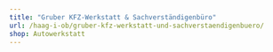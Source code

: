 ```yaml
---
title: "Gruber KFZ-Werkstatt & Sachverständigenbüro"
url: /haag-i-ob/gruber-kfz-werkstatt-und-sachverstaendigenbuero/
shop: Autowerkstatt
---
```

